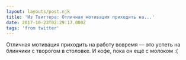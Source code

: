 ```yaml
---
layout: layouts/post.njk
title: 'Из Твиттера: Отличная мотивация приходить на...'
date: 2017-10-23T02:29:17.000Z
tags: 'from twitter'
---
```



Отличная мотивация приходить на работу вовремя — это успеть на блинчики с творогом в столовке. И кофе, пока он ещё с молоком :(

